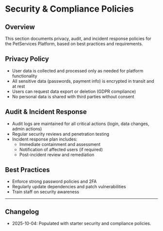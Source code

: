 # Security & Compliance Policies

## Overview
This section documents privacy, audit, and incident response policies for the PetServices Platform, based on best practices and requirements.

## Privacy Policy
- User data is collected and processed only as needed for platform functionality
- All sensitive data (passwords, payment info) is encrypted in transit and at rest
- Users can request data export or deletion (GDPR compliance)
- No personal data is shared with third parties without consent

## Audit & Incident Response
- Audit logs are maintained for all critical actions (login, data changes, admin actions)
- Regular security reviews and penetration testing
- Incident response plan includes:
	- Immediate containment and assessment
	- Notification of affected users (if required)
	- Post-incident review and remediation

## Best Practices
- Enforce strong password policies and 2FA
- Regularly update dependencies and patch vulnerabilities
- Train staff on security awareness

---
## Changelog
- 2025-10-04: Populated with starter security and compliance policies.